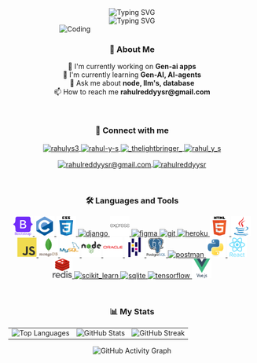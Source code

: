<div align="center">
  <img src="https://readme-typing-svg.herokuapp.com?font=Fira+Code&pause=1000&color=2D9EF7&center=true&vCenter=true&width=435&lines=Hi+%F0%9F%91%8B%2C+I'm+RAHUL+Y+S;A+passionate+Data+Scientist" alt="Typing SVG" />
</div>

<div align="center">
  <img src="https://readme-typing-svg.herokuapp.com?font=Fira+Code&pause=1000&color=2D9EF7&center=true&vCenter=true&width=435&lines=🚀+Full+Stack+Developer;💻+Data+Scientist;🤖+AI+Enthusiast" alt="Typing SVG" />
</div>

<img align="right" alt="Coding" width="400" src="https://cdn.dribbble.com/users/2131993/screenshots/4948736/thoughtworks-gif_dribbble.gif">

<br>

<div align="center">
  <h3>🚀 About Me</h3>
  <p>
    🔭 I'm currently working on <b>Gen-ai apps</b><br>
    🌱 I'm currently learning <b>Gen-AI, AI-agents</b><br>
    💬 Ask me about <b>node, llm's, database</b><br>
    📫 How to reach me <b>rahulreddyysr@gmail.com</b>
  </p>
</div>

<br>

<div align="center">
  <h3>🤝 Connect with me</h3>
  <p>
    <a href="https://twitter.com/rahulys3" target="blank">
      <img align="center" src="https://img.shields.io/badge/Twitter-1DA1F2?style=for-the-badge&logo=twitter&logoColor=white" alt="rahulys3" />
    </a>
    <a href="https://linkedin.com/in/rahul-y-s" target="blank">
      <img align="center" src="https://img.shields.io/badge/LinkedIn-0077B5?style=for-the-badge&logo=linkedin&logoColor=white" alt="rahul-y-s" />
    </a>
    <a href="https://instagram.com/_thelightbringer_" target="blank">
      <img align="center" src="https://img.shields.io/badge/Instagram-E4405F?style=for-the-badge&logo=instagram&logoColor=white" alt="_thelightbringer_" />
    </a>
    <a href="https://www.leetcode.com/rahul_y_s" target="blank">
      <img align="center" src="https://img.shields.io/badge/LeetCode-FFA116?style=for-the-badge&logo=leetcode&logoColor=white" alt="rahul_y_s" />
    </a>
  </p>
  <p>
    <a href="mailto:rahulreddyysr@gmail.com">
      <img align="center" src="https://img.shields.io/badge/Email-D14836?style=for-the-badge&logo=gmail&logoColor=white" alt="rahulreddyysr@gmail.com" />
    </a>
    <a href="https://github.com/rahulreddyysr" target="blank">
      <img align="center" src="https://img.shields.io/badge/GitHub-100000?style=for-the-badge&logo=github&logoColor=white" alt="rahulreddyysr" />
    </a>
  </p>
</div>

<br>

<div align="center">
  <h3>🛠️ Languages and Tools</h3>
  <p>
    <a href="https://getbootstrap.com" target="_blank" rel="noreferrer">
      <img src="https://raw.githubusercontent.com/devicons/devicon/master/icons/bootstrap/bootstrap-plain-wordmark.svg" alt="bootstrap" width="40" height="40"/>
    </a>
    <a href="https://www.cprogramming.com/" target="_blank" rel="noreferrer">
      <img src="https://raw.githubusercontent.com/devicons/devicon/master/icons/c/c-original.svg" alt="c" width="40" height="40"/>
    </a>
    <a href="https://www.w3schools.com/css/" target="_blank" rel="noreferrer">
      <img src="https://raw.githubusercontent.com/devicons/devicon/master/icons/css3/css3-original-wordmark.svg" alt="css3" width="40" height="40"/>
    </a>
    <a href="https://www.djangoproject.com/" target="_blank" rel="noreferrer">
      <img src="https://cdn.worldvectorlogo.com/logos/django.svg" alt="django" width="40" height="40"/>
    </a>
    <a href="https://expressjs.com" target="_blank" rel="noreferrer">
      <img src="https://raw.githubusercontent.com/devicons/devicon/master/icons/express/express-original-wordmark.svg" alt="express" width="40" height="40"/>
    </a>
    <a href="https://www.figma.com/" target="_blank" rel="noreferrer">
      <img src="https://www.vectorlogo.zone/logos/figma/figma-icon.svg" alt="figma" width="40" height="40"/>
    </a>
    <a href="https://git-scm.com/" target="_blank" rel="noreferrer">
      <img src="https://www.vectorlogo.zone/logos/git-scm/git-scm-icon.svg" alt="git" width="40" height="40"/>
    </a>
    <a href="https://heroku.com" target="_blank" rel="noreferrer">
      <img src="https://www.vectorlogo.zone/logos/heroku/heroku-icon.svg" alt="heroku" width="40" height="40"/>
    </a>
    <a href="https://www.w3.org/html/" target="_blank" rel="noreferrer">
      <img src="https://raw.githubusercontent.com/devicons/devicon/master/icons/html5/html5-original-wordmark.svg" alt="html5" width="40" height="40"/>
    </a>
    <a href="https://www.java.com" target="_blank" rel="noreferrer">
      <img src="https://raw.githubusercontent.com/devicons/devicon/master/icons/java/java-original.svg" alt="java" width="40" height="40"/>
    </a>
    <a href="https://developer.mozilla.org/en-US/docs/Web/JavaScript" target="_blank" rel="noreferrer">
      <img src="https://raw.githubusercontent.com/devicons/devicon/master/icons/javascript/javascript-original.svg" alt="javascript" width="40" height="40"/>
    </a>
    <a href="https://www.mongodb.com/" target="_blank" rel="noreferrer">
      <img src="https://raw.githubusercontent.com/devicons/devicon/master/icons/mongodb/mongodb-original-wordmark.svg" alt="mongodb" width="40" height="40"/>
    </a>
    <a href="https://www.mysql.com/" target="_blank" rel="noreferrer">
      <img src="https://raw.githubusercontent.com/devicons/devicon/master/icons/mysql/mysql-original-wordmark.svg" alt="mysql" width="40" height="40"/>
    </a>
    <a href="https://nodejs.org" target="_blank" rel="noreferrer">
      <img src="https://raw.githubusercontent.com/devicons/devicon/master/icons/nodejs/nodejs-original-wordmark.svg" alt="nodejs" width="40" height="40"/>
    </a>
    <a href="https://www.oracle.com/" target="_blank" rel="noreferrer">
      <img src="https://raw.githubusercontent.com/devicons/devicon/master/icons/oracle/oracle-original.svg" alt="oracle" width="40" height="40"/>
    </a>
    <a href="https://pandas.pydata.org/" target="_blank" rel="noreferrer">
      <img src="https://raw.githubusercontent.com/devicons/devicon/2ae2a900d2f041da66e950e4d48052658d850630/icons/pandas/pandas-original.svg" alt="pandas" width="40" height="40"/>
    </a>
    <a href="https://www.postgresql.org" target="_blank" rel="noreferrer">
      <img src="https://raw.githubusercontent.com/devicons/devicon/master/icons/postgresql/postgresql-original-wordmark.svg" alt="postgresql" width="40" height="40"/>
    </a>
    <a href="https://postman.com" target="_blank" rel="noreferrer">
      <img src="https://www.vectorlogo.zone/logos/getpostman/getpostman-icon.svg" alt="postman" width="40" height="40"/>
    </a>
    <a href="https://www.python.org" target="_blank" rel="noreferrer">
      <img src="https://raw.githubusercontent.com/devicons/devicon/master/icons/python/python-original.svg" alt="python" width="40" height="40"/>
    </a>
    <a href="https://reactjs.org/" target="_blank" rel="noreferrer">
      <img src="https://raw.githubusercontent.com/devicons/devicon/master/icons/react/react-original-wordmark.svg" alt="react" width="40" height="40"/>
    </a>
    <a href="https://redis.io" target="_blank" rel="noreferrer">
      <img src="https://raw.githubusercontent.com/devicons/devicon/master/icons/redis/redis-original-wordmark.svg" alt="redis" width="40" height="40"/>
    </a>
    <a href="https://scikit-learn.org/" target="_blank" rel="noreferrer">
      <img src="https://upload.wikimedia.org/wikipedia/commons/0/05/Scikit_learn_logo_small.svg" alt="scikit_learn" width="40" height="40"/>
    </a>
    <a href="https://www.sqlite.org/" target="_blank" rel="noreferrer">
      <img src="https://www.vectorlogo.zone/logos/sqlite/sqlite-icon.svg" alt="sqlite" width="40" height="40"/>
    </a>
    <a href="https://www.tensorflow.org" target="_blank" rel="noreferrer">
      <img src="https://www.vectorlogo.zone/logos/tensorflow/tensorflow-icon.svg" alt="tensorflow" width="40" height="40"/>
    </a>
    <a href="https://vuejs.org/" target="_blank" rel="noreferrer">
      <img src="https://raw.githubusercontent.com/devicons/devicon/master/icons/vuejs/vuejs-original-wordmark.svg" alt="vuejs" width="40" height="40"/>
    </a>
  </p>
</div>

<br>

<div align="center">
  <h3>📊 My Stats</h3>
  <table>
    <tr>
      <td>
        <img src="https://github-readme-stats.vercel.app/api/top-langs/?username=rahulreddyysr&layout=compact&theme=tokyonight&hide=html,css,javascript" alt="Top Languages" />
      </td>
      <td>
        <img src="https://github-readme-stats.vercel.app/api?username=rahulreddyysr&show_icons=true&theme=tokyonight&hide=contribs,issues" alt="GitHub Stats" />
      </td>
      <td>
        <img src="https://github-readme-streak-stats.herokuapp.com/?user=rahulreddyysr&theme=tokyonight&hide_border=true" alt="GitHub Streak" />
      </td>
    </tr>
  </table>
  <img src="https://github-readme-activity-graph.vercel.app/graph?username=rahulreddyysr&theme=tokyo-night&hide_border=true" alt="GitHub Activity Graph" />
</div>
